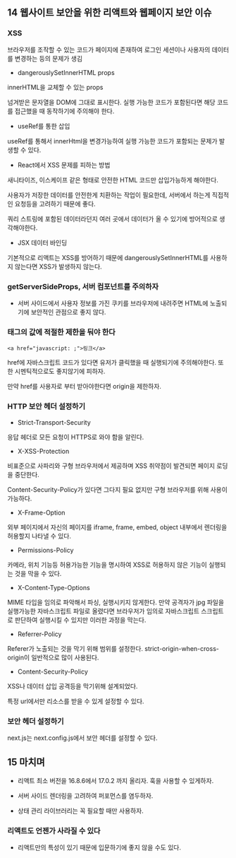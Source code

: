 ## 14 웹사이트 보안을 위한 리액트와 웹페이지 보안 이슈

### XSS

브라우저를 조작할 수 있는 코드가 페이지에 존재하여 로그인 세션이나 사용자의 데이터를 변경하는 등의 문제가 생김

- dangerouslySetInnerHTML props

innerHTML을 교체할 수 있는 props

넘겨받은 문자열을 DOM에 그대로 표시한다. 실행 가능한 코드가 포함된다면 해당 코드를 접근했을 때 동작하기에 주의해야 한다.

- useRef를 통한 삽입

useRef를 통해서 innerHtml을 변경가능하여 실행 가능한 코드가 포함되는 문제가 발생할 수 있다.

- React에서 XSS 문제를 피하는 방법

새니타이즈, 이스케이프 같은 형태로 안전한 HTML 코드만 삽입가능하게 해야한다.

사용자가 저장한 데이터를 안전한게 치환하는 작업이 필요한데, 서버에서 하는게 직접적인 요청등을 고려하기 때문에 좋다.

쿼리 스트링에 포함된 데이터라던지 여러 곳에서 데이터가 올 수 있기에 방어적으로 생각해야한다.

- JSX 데이터 바인딩

기본적으로 리액트는 XSS를 방어하기 때문에 dangerouslySetInnerHTML를 사용하지 않는다면 XSS가 발생하지 않는다.

### getServerSideProps, 서버 컴포넌트를 주의하자

- 서버 사이드에서 사용자 정보를 가진 쿠키를 브라우저에 내려주면 HTML에 노출되기에 보안적인 관점으로 좋지 않다.

### <a> 태그의 값에 적절한 제한을 둬야 한다

```tsx
<a href="javascript: ;">링크</a>
```

href에 자바스크립트 코드가 있다면 유저가 클릭했을 때 실행되기에 주의해야한다. 또한 시멘틱적으로도 좋지않기에 피하자.

만약 href를 사용자로 부터 받아야한다면 origin을 제한하자.

### HTTP 보안 헤더 설정하기

- Strict-Transport-Security

응답 헤더로 모든 요청이 HTTPS로 와야 함을 알린다.

- X-XSS-Protection

비표준으로 사파리와 구형 브라우저에서 제공하며 XSS 취약점이 발견되면 페이지 로딩을 중단한다.

Content-Security-Policy가 있다면 그다지 필요 없지만 구형 브라우저를 위해 사용이 가능하다.

- X-Frame-Option

외부 페이지에서 자신의 페이지를 iframe, frame, embed, object 내부에서 렌더링을 허용할지 나타낼 수 있다.

- Permissions-Policy

카메라, 위치 기능등 허용가능한 기능을 명시하여 XSS로 허용하지 않은 기능이 실행되는 것을 막을 수 있다.

- X-Content-Type-Options

MIME 타입을 임의로 파악해서 파싱, 실행시키지 않게한다. 만약 공격자가 jpg 파일을 실행가능한 자바스크립트 파일로 올렸다면 브라우저가 임의로 자바스크립트 스크립트로 판단하여 실행시킬 수 있지만 이러한 과정을 막는다.

- Referrer-Policy

Referer가 노출되는 것을 막기 위해 범위를 설정한다. strict-origin-when-cross-origin이 일반적으로 많이 사용된다.

- Content-Security-Policy

XSS나 데이터 삽입 공격등을 막기위해 설계되었다.

특정 url에서만 리소스를 받을 수 있게 설정할 수 있다.

### 보안 헤더 설정하기

next.js는 next.config.js에서 보안 헤더를 설정할 수 있다.

## 15 마치며

- 리액트 최소 버전을 16.8.6에서 17.0.2 까지 올리자. 훅을 사용할 수 있게하자.

- 서버 사이드 렌더링을 고려하여 퍼포먼스를 염두하자.

- 상태 관리 라이브러리는 꼭 필요할 때만 사용하자.

### 리액트도 언젠가 사라질 수 있다

- 리액트만의 특성이 있기 때문에 입문하기에 좋지 않을 수도 있다.
